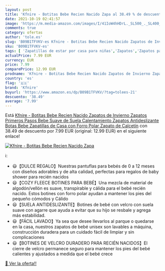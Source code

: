 ```yaml
---
layout: post
title: 'Kfnire - Botitas Bebe Recien Nacido Zapa al 38.49 % de descuento'
date: 2021-10-19 02:41:57
image: 'https://m.media-amazon.com/images/I/41IoW4hHDrL._SL500_._SL400_.jpg'
comments: true
category: ofertas
author: 'tole.es'
slug: 'B09B1TFVKV-es Kfnire - Botitas Bebe Recien Nacido Zapatos de Invierno...'
sku: 'B09B1TFVKV-es'
tags: [ 'Zapatillas de estar por casa para niñas','Zapatos','Zapatos para bebés','Zapatos para niñas','Zapatos y complementos','kfnire','zapatos', ]
actualPrice: 7.99 EUR
currency: EUR
price: 7.99
comparePrice: 12.99 EUR
prodname: 'Kfnire - Botitas Bebe Recien Nacido Zapatos de Invierno Zapatos Primeros Pasos Bebe Suave de Suela Calentamiento Zapatos Antideslizante Botas Bebe Zapatillas de Casa con Forro Polar Zapato de Calcetín'
country: 'es'
flag: '🇪🇸'
brand: 'Kfnire'
buyurl: 'https://www.amazon.es/dp/B09B1TFVKV/?tag=tolees-21'
descuento: '38.49'
average: '7.99'
---
```


Está [Kfnire - Botitas Bebe Recien Nacido Zapatos de Invierno Zapatos Primeros Pasos Bebe Suave de Suela Calentamiento Zapatos Antideslizante Botas Bebe Zapatillas de Casa con Forro Polar Zapato de Calcetín](https://www.amazon.es/dp/B09B1TFVKV/?tag=tolees-21) con 38.49 de descuento por 7.99 EUR (original: 12.99 EUR) en el siguiente enlace!

[![Kfnire - Botitas Bebe Recien Nacido Zapa](https://m.media-amazon.com/images/I/41IoW4hHDrL._SL500_._SL400_.jpg)](https://www.amazon.es/dp/B09B1TFVKV/?tag=tolees-21)

ℹ️:

- 😃【DULCE REGALO】Nuestras pantuflas para bebés de 0 a 12 meses con diseños adorables y de alta calidad, perfectas para regalos de baby shower para recién nacidos
- 😃【COZY FLEECE BOTINES PARA BEBÉ】Una mezcla de material de algodón/vellón es suave, transpirable y cálida para el bebé recién nacido. Estos botines con forro polar ayudan a mantener los pies del pequeño cómodos y Cálido
- 😃【SUELA ANTIDESLIZANTE】Botines de bebé con velcro con suela suave con agarre que ayuda a evitar que su hijo se resbale y agrega más estabilidad.
- 😃【FÁCIL LAVADO】Ya sea que desee llevarlos al parque o quedarse en la casa, nuestros zapatos de bebé unisex son lavables a máquina, construcción duradera para un cuidado fácil de limpiar y sin complicaciones
- 😃【BOTINES DE VELCRO DURADERO PARA RECIÉN NACIDOS】El cierre de velcro permanece seguro para mantener los pies del bebé calientes y ajustados a medida que el bebé crece

[🛒 Ver la oferta!!](https://www.amazon.es/dp/B09B1TFVKV/?tag=tolees-21)
